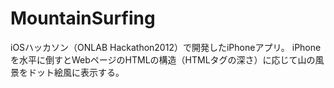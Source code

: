 # MountainSurfing
iOSハッカソン（ONLAB Hackathon2012）で開発したiPhoneアプリ。
iPhoneを水平に倒すとWebページのHTMLの構造（HTMLタグの深さ）に応じて山の風景をドット絵風に表示する。
